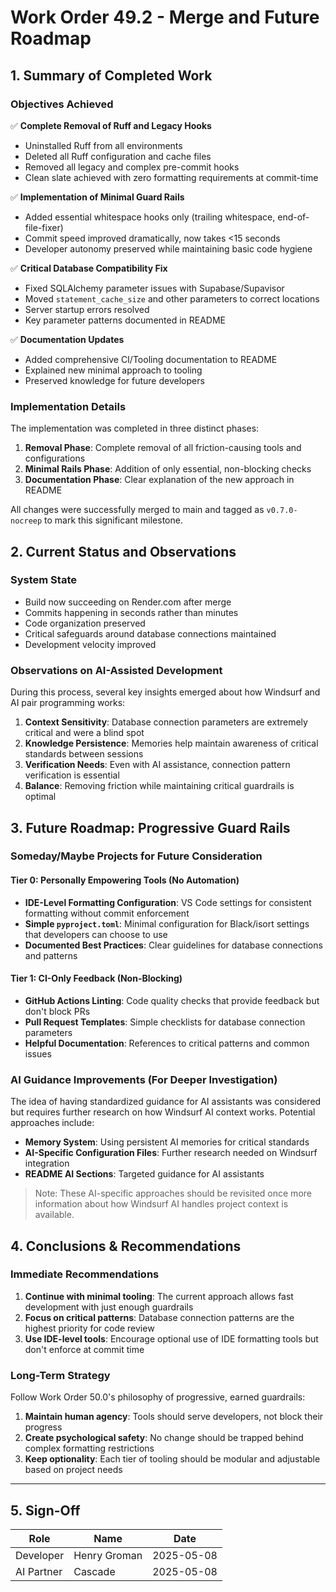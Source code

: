 # Work Order 49.2 - Merge and Future Roadmap

## 1. Summary of Completed Work

### Objectives Achieved

✅ **Complete Removal of Ruff and Legacy Hooks**
- Uninstalled Ruff from all environments
- Deleted all Ruff configuration and cache files
- Removed all legacy and complex pre-commit hooks
- Clean slate achieved with zero formatting requirements at commit-time

✅ **Implementation of Minimal Guard Rails**
- Added essential whitespace hooks only (trailing whitespace, end-of-file-fixer)
- Commit speed improved dramatically, now takes <15 seconds
- Developer autonomy preserved while maintaining basic code hygiene

✅ **Critical Database Compatibility Fix**
- Fixed SQLAlchemy parameter issues with Supabase/Supavisor
- Moved `statement_cache_size` and other parameters to correct locations
- Server startup errors resolved
- Key parameter patterns documented in README

✅ **Documentation Updates**
- Added comprehensive CI/Tooling documentation to README
- Explained new minimal approach to tooling
- Preserved knowledge for future developers

### Implementation Details

The implementation was completed in three distinct phases:

1. **Removal Phase**: Complete removal of all friction-causing tools and configurations
2. **Minimal Rails Phase**: Addition of only essential, non-blocking checks
3. **Documentation Phase**: Clear explanation of the new approach in README

All changes were successfully merged to main and tagged as `v0.7.0-nocreep` to mark this significant milestone.

## 2. Current Status and Observations

### System State

- Build now succeeding on Render.com after merge
- Commits happening in seconds rather than minutes
- Code organization preserved
- Critical safeguards around database connections maintained
- Development velocity improved

### Observations on AI-Assisted Development

During this process, several key insights emerged about how Windsurf and AI pair programming works:

1. **Context Sensitivity**: Database connection parameters are extremely critical and were a blind spot
2. **Knowledge Persistence**: Memories help maintain awareness of critical standards between sessions
3. **Verification Needs**: Even with AI assistance, connection pattern verification is essential
4. **Balance**: Removing friction while maintaining critical guardrails is optimal

## 3. Future Roadmap: Progressive Guard Rails

### Someday/Maybe Projects for Future Consideration

#### Tier 0: Personally Empowering Tools (No Automation)

- **IDE-Level Formatting Configuration**: VS Code settings for consistent formatting without commit enforcement
- **Simple `pyproject.toml`**: Minimal configuration for Black/isort settings that developers can choose to use
- **Documented Best Practices**: Clear guidelines for database connections and patterns

#### Tier 1: CI-Only Feedback (Non-Blocking)

- **GitHub Actions Linting**: Code quality checks that provide feedback but don't block PRs
- **Pull Request Templates**: Simple checklists for database connection parameters
- **Helpful Documentation**: References to critical patterns and common issues

### AI Guidance Improvements (For Deeper Investigation)

The idea of having standardized guidance for AI assistants was considered but requires further research on how Windsurf AI context works. Potential approaches include:

- **Memory System**: Using persistent AI memories for critical standards
- **AI-Specific Configuration Files**: Further research needed on Windsurf integration
- **README AI Sections**: Targeted guidance for AI assistants

> Note: These AI-specific approaches should be revisited once more information about how Windsurf AI handles project context is available.

## 4. Conclusions & Recommendations

### Immediate Recommendations

1. **Continue with minimal tooling**: The current approach allows fast development with just enough guardrails
2. **Focus on critical patterns**: Database connection patterns are the highest priority for code review
3. **Use IDE-level tools**: Encourage optional use of IDE formatting tools but don't enforce at commit time

### Long-Term Strategy

Follow Work Order 50.0's philosophy of progressive, earned guardrails:

1. **Maintain human agency**: Tools should serve developers, not block their progress
2. **Create psychological safety**: No change should be trapped behind complex formatting restrictions
3. **Keep optionality**: Each tier of tooling should be modular and adjustable based on project needs

---

## 5. Sign-Off

| Role       | Name          | Date       |
| ---------- | ------------- | ---------- |
| Developer  | Henry Groman  | 2025-05-08 |
| AI Partner | Cascade       | 2025-05-08 |
